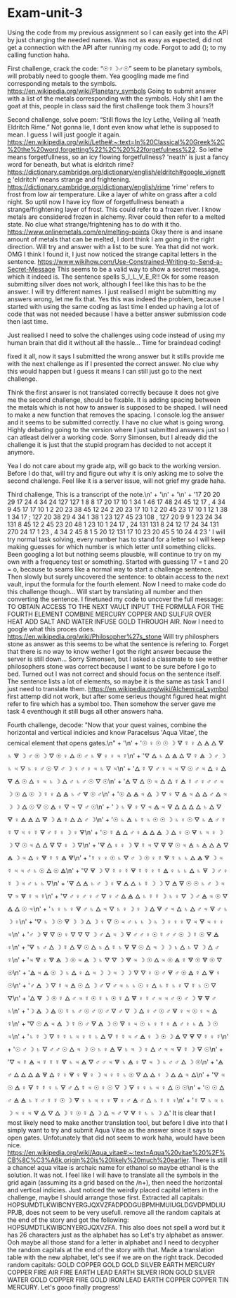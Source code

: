 # Exam-unit-3
Using the code from my previous assignment so I can easily get into the API by just changing the needed names. Was not as easy as espected, did not get a connection with the API after running my code. Forgot to add ();  to my calling function haha.
 
First challenge, crack the code: “☉☿☽♂☉”
seem to be planetary symbols, will probably need to google them. Yea googling made me find corresponding metals to the symbols.
https://en.wikipedia.org/wiki/Planetary_symbols
Going to submit answer with a list of the metals corresponding with the symbols.
Holy shit I am the goat at this, people in class said the first challenge took them 3 hours?!

Second challenge, solve poem: “Still flows the Icy Lethe, Veiling all ’neath Eldritch Rime.”
Not gonna lie, I dont even know what lethe is supposed to mean. I guess I will just google it again.
https://en.wikipedia.org/wiki/Lethe#:~:text=In%20Classical%20Greek%2C%20the%20word,forgetting%22%2C%20%22forgetfulness%22.
So lethe means forgetfullness, so an icy flowing forgetfullness?
'neath' is just a fancy word for beneath, but what is eldritch rime?
https://dictionary.cambridge.org/dictionary/english/eldritch#google_vignette
'eldritch' means strange and frightening.
https://dictionary.cambridge.org/dictionary/english/rime
'rime' refers to frost from low air temperature. Like a layer of white on grass after a cold night.
So uptil now I have icy flow of forgetfullness beneath a strange/frightening layer of frost. This could refer to a frozen river.
I know metals are considered frozen in alchemy. River could then refer to a melted state. No clue what strange/frightening has to do with it tho.
https://www.onlinemetals.com/en/melting-points
Okay there is and insane amount of metals that can be melted, I dont think I am going in the right direction. Will try and answer with a list to be sure.
Yea that did not work.
OMG I think I found it, I just now noticed the strange capital letters in the sentence.
https://www.wikihow.com/Use-Constrained-Writing-to-Send-a-Secret-Message
This seems to be a valid way to show a secret message, which it indeed is. The sentence spells S_I_L_V_E_R!!
Ok for some reason submitting silver does not work, although I feel like this has to be the answer. I will try different names.
I just realised I might be submitting my answers wrong, let me fix that.
Yes this was indeed the problem, because I started with using the same coding as last time I ended up having a lot of code that was not needed because I have a better answer submission code then last time.

Just realised I need to solve the challenges using code instead of using my human brain that did it without all the hassle...
Time for braindead coding!

fixed it all, now it says I submitted the wrong answer but it stills provide me with the next challenge as if I presented the correct answer. No clue why this would happen but I guess it means I can still just go to the next challenge.

Think the first answer is not translated correctly because it does not give me the second challenge, should be fixable. It is adding spacing between the metals which is not how to answer is supposed to be shaped. I will need to make a new function that removes the spacing. I console.log the answer and it seems to be submitted correctly. I have no clue what is going wrong. Highly debating going to the version where I just submitted answers just so I can atleast deliver a working code. Sorry Simonsen, but I already did the challenge it is just that the stupid program has decided to not accept it anymore.

Yea I do not care about my grade atp, will go back to the working version. Before I do that, will try and figure out why it is only asking me to solve the second challenge. Feel like it is a server issue, will not grief my grade haha.

Third challenge, This is a transcript of the note.\n' +
    '\n' +
    '\n' +
    '17 20   20 29 17 24 4 34   24 127 127 1 8 8   17 20   17 10 1   34 1 46 17   48 24 45 12 17 ,   4 34 9 45 17   17 10 1   2 20 23 38 45 12 24   2 20 23   17 10 1   2 20 45 23 17 10   1 12 1 38 1 34 17 ;   127 20 38 29 4 34 1   38 1 23 127 45 23 108 ,   127 20 9 9 1 23   24 34 131   8 45 12 2 45 23   20 48 1 23   10 1 24 17 ,   24 131 131   8 24 12 17   24 34 131   270 24 17 1 23 ,   4 34 2 45 8 1   5 20 12 131   17 10 23 20 45 5 10   24 4 23 '
I will try normal task solving, every number has to stand for a letter so I will keep making guesses for which number is which letter until something clicks. Been googling a lot but nothing seems plausble, will continue to try on my own with a frequency test or something.
Started with guessing 17 = t and 20 = o, because to seams like a normal way to start a challenge sentence. Then slowly but surely uncovered the sentence: to obtain access to the next vault, input the formula for the fourth element. Now I need to make code do this challenge though...
Will start by translating all number and then converting the sentence.
I finetuned my code to uncover the full message: TO OBTAIN ACCESS TO THE NEXT VAULT INPUT THE FORMULA FOR THE FOURTH ELEMENT COMBINE MERCURY COPPER AND SULFUR OVER HEAT ADD SALT AND WATER INFUSE GOLD THROUGH AIR.
Now I need to google what this proces does.
https://en.wikipedia.org/wiki/Philosopher%27s_stone
Will try philosphers stone as answer as this seems to be what the sentence is refering to.
Forget that there is no way to know wether I got the right answer because the server is still down...
Sorry Simonsen, but I asked a classmate to see wether philosophers stone was correct because I want to be sure before I go to bed. Turned out I was not correct and should focus on the sentence itself.
The sentence lists a lot of elements, so maybe it is the same as task 1 and I just need to translate them. 
https://en.wikipedia.org/wiki/Alchemical_symbol
first attemp did not work, but after some serieus thought figured heat might refer to fire which has a symbol too. Then somehow the server gave me task 4 eventhough it still bugs all other answers haha.

Fourth challenge, decode:  "Now that your quest vaines, combine the horizontal and vertical indicies and know Paracelsus 'Aqua Vitae', the cemical element that opens gates.\n" +
    '\n' +
    '☉ ♀ ☉ ☉ ☽ 🜃 ☿ ♀ 🜂 🜁 🜂 🜃 ♄ 🜃 ☽ ♂ ☉ ☽ 🜄 ☉ ♀ 🜂 ☉ ♂ ♄ 🜃 ♀ ♀ ♃ ☿\n' +
    '🜄 🜂 ♄ 🜂 🜁 🜂 🜄 ☿ 🜁 ☽ ♂ ☽ ♄ ♃ 🜄 ♄ ♀ ♂ ☉ 🜄 ♂ ☽ ♀ ♂ ♀ ♃ ♄ 🜄 ♃\n' +
    '🜂 ☿ 🜄 ♂ ♀ ♃ ♃ 🜄 ☉ ♂ ♃ 🜂 ♀ 🜂 🜃 🜁 ☉ 🜂 ♀ ♃ ♄ ☽ 🜂 ♂ ♄ ♂ ☉ 🜄 ☉\n' +
    '🜁 🜄 🜂 ☉ ♃ 🜂 🜂 ☿ 🜁 ☿ ♂ ♀ ♂ ♂ ♃ ☽ ☉ 🜂 ☉ ☽ ☿ ♀ 🜂 🜁 ♄ ♂ 🜃 ☉ ♂\n' +
    '☉ 🜂 🜁 ♃ 🜂 ☽ 🜄 ♀ 🜄 🜁 ♃ 🜂 🜂 ♂ 🜂 ♃ ☽ ☽ 🜂 ☉ 🜄 ☉ 🜁 ♀ 🜄 ♃ 🜄 ♂ ☉\n' +
    '☽ ♄ 🜃 ♀ 🜄 ♃ 🜁 ♃ 🜃 🜂 🜂 🜂 🜂 ♄ 🜂 🜄 🜃 ♀ 🜁 🜁 🜂 🜃 ☽ 🜁 ☿ 🜂 🜂 ♂ ☽\n' +
    '☉ ♄ 🜁 ♄ ☿ ♄ ☉ ☉ ☽ ♄ ♀ ☉ 🜄 ♄ 🜁 ♂ ☿ ☿ 🜄 ♃ ♀ ☿ 🜃 ♂ ☿ ♀ ☽ ♀ 🜃\n' +
    '☉ ☿ 🜁 🜂 ♂ ♀ 🜁 🜂 🜁 ☽ 🜂 ♀ ☉ 🜃 ♄ ♃ ♀ ☽ ☽ 🜄 ☉ ♃ 🜂 🜂 🜃 🜄 ♀ ☽ 🜄\n' +
    '🜃 🜂 ♀ ♀ ☽ 🜃 ☿ ♃ 🜄 🜃 🜃 ☉ ♃ 🜁 ♄ 🜁 🜂 🜁 🜄 🜁 ☽ ♃ 🜂 ♀ 🜃 ☿ ☿ 🜁 🜃\n' +
    '☿ ♀ ♀ ☉ ♄ 🜄 ♂ ☽ ☉ ♀ ☿ 🜃 ☿ ♄ ♄ 🜂 🜁 🜃 ☽ ♃ ☿ ♃ ♃ ♂ ♄ ☉ 🜂 ☉ 🜁\n' +
    '🜄 🜃 ☽ 🜄 ☿ ♀ ☿ 🜃 ☿ ☿ ♀ ☿ 🜁 ♀ ♄ ♄ 🜂 ♄ 🜃 ☽ ♂ ♀ ☿ ☽ ♃ ♂ ♄ ♄ 🜄\n' +
    '🜃 🜂 🜁 ♄ ♂ ☽ ♀ 🜃 🜁 🜂 ♄ ☿ ☽ ☽ 🜄 🜁 🜃 ☉ ☉ ♄ ♂ ☽ ♃ 🜄 ♃ 🜃 ☿ ♃ ☿\n' +
    '🜄 ♂ ♀ ♂ ♀ ♂ 🜄 ♀ ♂ 🜂 🜁 🜂 ♄ ☿ ☿ ☽ ♄ ♀ 🜄 ☽ ♂ 🜁 ♃ ☉ 🜄 🜁 🜂 ☉ ♃\n' +
    '♄ ♀ ♄ ♀ 🜃 ♂ ♄ 🜂 ♃ 🜄 ♄ ♀ ☽ ♀ ☽ 🜂 🜃 ♂ ♃ 🜂 ♄ 🜂 ♂ ♃ 🜃 ♂ ♄ ☽ ♀\n' +
    '🜄 ♄ ☽ ☉ 🜃 ☽ ☽ 🜂 ☽ ♀ 🜄 ☉ ♃ ♂ ♄ ♄ ☽ ♄ ☽ ♀ ♀ ♀ 🜄 ♃ 🜃 ♃ ♀ ♀ ♃\n' +
    '♂ ☽ 🜃 🜄 ☉ ♀ 🜄 🜄 🜄 ☽ ♂ 🜂 ♃ ☽ 🜃 ♂ ♂ ♀ ☉ ☿ ♂ ♂ ☉ ☽ ☿ ☉ 🜃 🜁 ♀\n' +
    '🜃 ♄ ♂ 🜂 ☽ ☿ 🜂 🜃 ☉ 🜂 ♄ 🜂 ☿ ♄ 🜃 🜃 ☉ 🜂 ♃ ☽ ☽ ♄ 🜂 ♄ 🜄 ☽ 🜂 ♂ ☿\n' +
    '♃ 🜃 ♀ 🜃 🜁 ☽ ☉ ♃ 🜁 ☽ ♄ 🜄 🜄 ☽ 🜃 ♃ ☽ ☉ 🜂 ♃ ☉ 🜁 ☿ 🜃 ☉ 🜃 ☉ 🜄 ☉\n' +
    '🜁 ♃ 🜁 ☉ ☽ ♄ 🜂 ♀ 🜂 ♃ ☽ ☽ ♃ ☽ ☽ 🜄 🜄 ♀ ☉ ♂ 🜃 ♂ ☉ 🜁 ☿ 🜂 🜃 ♀ ☉\n' +
    '♂ 🜁 ☽ 🜄 ☿ ♃ 🜁 ☉ 🜂 ☽ ♂ 🜄 ♂ ♃ ♄ ♄ ☉ ♀ 🜂 ♄ ☿ ♄ ♀ 🜄 ☿ ♄ ☉ 🜄 🜄\n' +
    '🜂 🜃 ☽ ☉ ☿ 🜂 ♂ ♃ ☿ ☉ ☿ ♄ ☉ ☿ 🜂 🜃 ♀ ☿ ♂ ♃ ♃ ♂ ☉ ♂ ☽ 🜃 🜃 ♂ ♄\n' +
    '☽ 🜁 ☽ 🜁 ☉ ☿ ♄ ♂ ☉ ♂ ☉ ♂ 🜄 ♂ 🜄 ☽ 🜂 ♀ ♂ ☉ ♂ 🜃 ♀ ♃ ☉ ♀ ♃ 🜁 ☿\n' +
    '🜄 ☉ 🜁 ♃ 🜁 ☽ ☿ ☉ ♂ 🜃 🜁 ☽ ☉ 🜃 ♀ ♃ ☉ ♄ ♀ ☿ ♀ 🜁 ♂ ♀ ♄ 🜁 ☽ ☉ ♃\n' +
    '♄ ☿ ☽ 🜄 ☿ ☿ ♄ ♃ ♀ ☿ ♄ 🜂 🜄 ☿ ☿ ♃ ♂ 🜁 ♀ ☽ ☉ ☽ 🜁 🜄 🜃 🜄 ☿ ♀ ☿\n' +
    '☉ ♂ ☽ ♄ 🜄 ♂ ♂ ☉ 🜂 ♃ ☽ ☉ ♄ ♀ 🜁 🜃 ♄ ♃ ☽ ♀ 🜂 ♂ ♃ ♃ 🜃 ☿ ☽ 🜃 ☉\n' +
    '🜄 ♃ ☿ 🜁 ♃ ☿ ☿ ☿ 🜃 ♄ ♃ 🜁 🜄 ♂ ♂ ♃ 🜃 ♄ 🜁 ♀ 🜄 ♃ ☽ ♄ ♂ ♂ 🜂 ☽ ☉\n' +
    '🜁 ♂ 🜂 🜂 🜂 🜁 🜃 🜂 ☿ ♀ 🜃 ♀ 🜃 ♀ ☽ ♃ ♀ ☿ ♄ ☉ 🜄 🜂 🜂 ♀ ☽ 🜂 🜂 ♃ 🜂\n' +
    '🜄 ♃ ☉ 🜁 ♀ 🜃 ☿ ☿ ♀ ♄ 🜃 ♂ 🜂 ☿ ♃ ☉ ♀ ☉ 🜄 ☽ 🜃 ♀ ♀ ♄ ♃ ♀ 🜂 ☉ ☉\n' +
    '☉ ☉ 🜂 ♂ 🜁 🜁 ♄ ☿ ♂ ☿ ☿ ☉ ☽ 🜃 ♀ ♄ ♃ ♀ ♀ 🜃 ♀ ♂ 🜁 ♂ 🜂 ♄ ☿ ☿ ♀\n' +
    '☿ 🜄 ♄ ♃ ♄ ☽ ♃ ♀ ♃ 🜃 🜂 🜄 🜂 ☽ ☿ ☉ ☿ 🜂 ☽ 🜂 ♃ ♂ 🜄 🜃 ☿ ♄ ♄ ☽ 🜂'
It is clear that I most likely need to make another translation tool, but before I dive into that I simply want to try and submit Aqua Vitae as the answer since it says to open gates. Unfotunately that did not seem to work haha, would have been nice.
https://en.wikipedia.org/wiki/Aqua_vitae#:~:text=Aqua%20vitae%20%2F%CB%8C%C3%A6k,origin%20is%20likely%20much%20earlier.
There is still a chance! aqua vitae is archaic name for ethanol so maybe ethanol is the solution. It was not.
I feel like I will have to translate all the symbols in the grid again (assuming its a grid based on the /n+), then need the horizontal and vertical indicies.
Just noticed the weirdly placed capital letters in the challenge, maybe I should arrange those first.
Extracted all capitals: HOPSUMDTLKWIBCNYERGJQXVZFADPDDGUBPMHMUIUGLDGVDPMDLIUPPJB, does not seem to be very usefull.
remove all the random capitals at the end of the story and got the following: HOPSUMDTLKWIBCNYERGJQXVZFA. This also does not spell a word but it has 26 characters just as the alphabet has so Let's try alphabet as answer. Ooh maybe all those stand for a letter in alphabet and I need to decypher the random capitals at the end of the story with that.
Made a translation table with the new alphabet, let's see if we are on the right track. Decoded random capitals: GOLD COPPER GOLD GOLD SILVER EARTH MERCURY COPPER FIRE AIR FIRE EARTH LEAD EARTH SILVER IRON GOLD SILVER WATER GOLD COPPER FIRE GOLD IRON LEAD EARTH COPPER COPPER TIN MERCURY.
Let's gooo finally progress!
